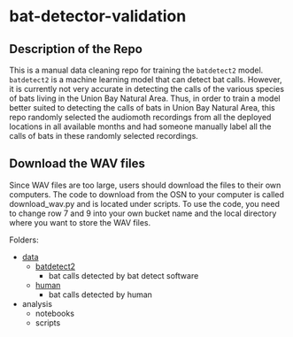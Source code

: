 # bat-detector-validation

## Description of the Repo
This is a manual data cleaning repo for training the `batdetect2` model.  
`batdetect2` is a machine learning model that can detect bat calls. However, it is currently not very accurate in detecting the calls of the various species of bats living in the Union Bay Natural Area.
Thus, in order to train a model better suited to detecting the calls of bats in Union Bay Natural Area, this repo randomly selected the audiomoth recordings from all the deployed locations in all available months and had someone manually label all the calls of bats in these randomly selected recordings.

## Download the WAV files
Since WAV files are too large, users should download the files to their own computers. The code to download from the OSN to your computer is called download_wav.py and is located under scripts. To use the code, you need to change row 7 and 9 into your own bucket name and the local directory where you want to store the WAV files. 


Folders:
- [data](https://github.com/smohid26/bat-detector-validation/tree/main/data)
    - [batdetect2](https://github.com/smohid26/bat-detector-validation/tree/main/data/batdetect2)
        - bat calls detected by bat detect software
    - [human](https://github.com/smohid26/bat-detector-validation/tree/main/data/human)
         - bat calls detected by human
- analysis
    - notebooks
    - scripts
